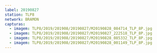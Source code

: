```yaml
---
label: 20190827
station: TLP8
network: BRAMON
capturas:
  - imagem: TLP8/2019/201908/20190827/M20190828_084714_TLP_8P.jpg
  - imagem: TLP8/2019/201908/20190827/M20190827_222518_TLP_8P.jpg
  - imagem: TLP8/2019/201908/20190827/M20190828_085332_TLP_8P.jpg
  - imagem: TLP8/2019/201908/20190827/M20190828_001149_TLP_8P.jpg
---
```

